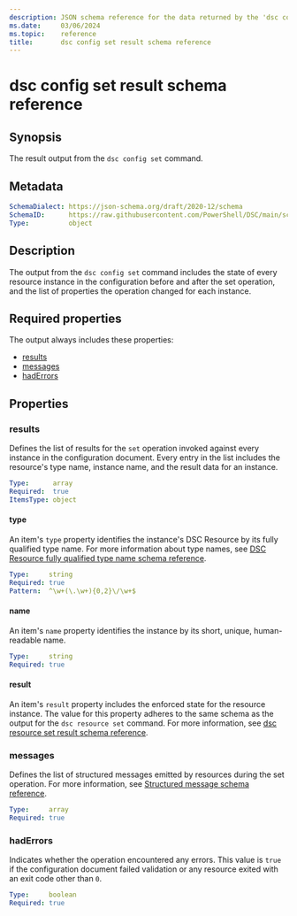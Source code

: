 ```yaml
---
description: JSON schema reference for the data returned by the 'dsc config set' command.
ms.date:     03/06/2024
ms.topic:    reference
title:       dsc config set result schema reference
---
```


# dsc config set result schema reference

## Synopsis

The result output from the `dsc config set` command.

## Metadata

```yaml
SchemaDialect: https://json-schema.org/draft/2020-12/schema
SchemaID:      https://raw.githubusercontent.com/PowerShell/DSC/main/schemas/2023/10/outputs/config/set.json
Type:          object
```

## Description

The output from the `dsc config set` command includes the state of every resource instance in the
configuration before and after the set operation, and the list of properties the operation changed
for each instance.

## Required properties

The output always includes these properties:

- [results](#results)
- [messages](#messages)
- [hadErrors](#haderrors)

## Properties

### results

Defines the list of results for the `set` operation invoked against every instance in the
configuration document. Every entry in the list includes the resource's type name, instance name,
and the result data for an instance.

```yaml
Type:      array
Required:  true
ItemsType: object
```

#### type

An item's `type` property identifies the instance's DSC Resource by its fully qualified type name.
For more information about type names, see
[DSC Resource fully qualified type name schema reference][01].

```yaml
Type:     string
Required: true
Pattern:  ^\w+(\.\w+){0,2}\/\w+$
```

#### name

An item's `name` property identifies the instance by its short, unique, human-readable name.

```yaml
Type:     string
Required: true
```

#### result

An item's `result` property includes the enforced state for the resource instance. The value for
this property adheres to the same schema as the output for the `dsc resource set` command. For more
information, see [dsc resource set result schema reference][02].

### messages

Defines the list of structured messages emitted by resources during the set operation. For more
information, see [Structured message schema reference][03].

```yaml
Type:     array
Required: true
```

### hadErrors

Indicates whether the operation encountered any errors. This value is `true` if the configuration
document failed validation or any resource exited with an exit code other than `0`.

```yaml
Type:     boolean
Required: true
```

[01]: ../../definitions/resourceType.md
[02]: ../resource/set.md
[03]: ../../definitions/message.md
